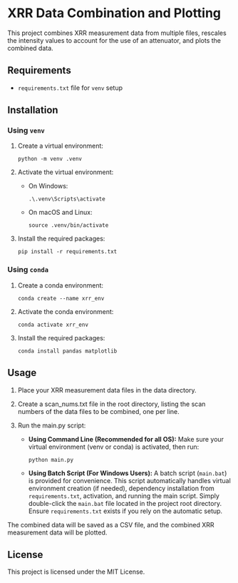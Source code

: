 # XRR Data Combination and Plotting

This project combines XRR measurement data from multiple files, rescales the intensity values to account for the use of an attenuator, and plots the combined data.

## Requirements

-   `requirements.txt` file for `venv` setup

## Installation

### Using `venv`

1.  Create a virtual environment:
    ```
    python -m venv .venv
    ```

2.  Activate the virtual environment:

    -   On Windows:
        ```
        .\.venv\Scripts\activate
        ```

    -   On macOS and Linux:
        ```
        source .venv/bin/activate
        ```

3.  Install the required packages:
    ```
    pip install -r requirements.txt
    ```

### Using `conda`

1.  Create a conda environment:
    ```
    conda create --name xrr_env
    ```

2.  Activate the conda environment:
    ```
    conda activate xrr_env
    ```

3.  Install the required packages:
    ```
    conda install pandas matplotlib
    ```

## Usage

1.  Place your XRR measurement data files in the data directory.
2.  Create a scan_nums.txt file in the root directory, listing the scan numbers of the data files to be combined, one per line.
3.  Run the main.py script:

    -   **Using Command Line (Recommended for all OS):**
        Make sure your virtual environment (venv or conda) is activated, then run:
        ```
        python main.py
        ```

    -   **Using Batch Script (For Windows Users):**
        A batch script (`main.bat`) is provided for convenience. This script automatically handles virtual environment creation (if needed), dependency installation from `requirements.txt`, activation, and running the main script.
        Simply double-click the `main.bat` file located in the project root directory. Ensure `requirements.txt` exists if you rely on the automatic setup.

The combined data will be saved as a CSV file, and the combined XRR measurement data will be plotted.

## License

This project is licensed under the MIT License.
